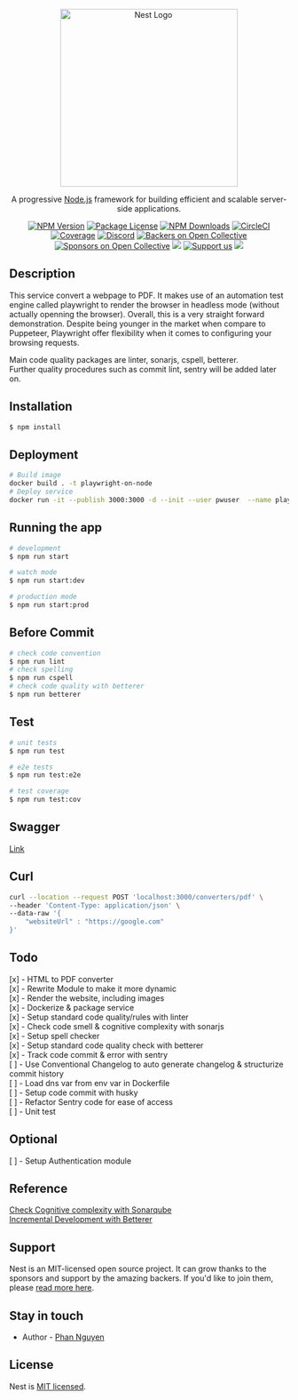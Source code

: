 <p align="center">
  <a href="http://nestjs.com/" target="blank"><img src="https://nestjs.com/img/logo_text.svg" width="320" alt="Nest Logo" /></a>
</p>

[circleci-image]: https://img.shields.io/circleci/build/github/nestjs/nest/master?token=abc123def456
[circleci-url]: https://circleci.com/gh/nestjs/nest

  <p align="center">A progressive <a href="http://nodejs.org" target="_blank">Node.js</a> framework for building efficient and scalable server-side applications.</p>
    <p align="center">
<a href="https://www.npmjs.com/~nestjscore" target="_blank"><img src="https://img.shields.io/npm/v/@nestjs/core.svg" alt="NPM Version" /></a>
<a href="https://www.npmjs.com/~nestjscore" target="_blank"><img src="https://img.shields.io/npm/l/@nestjs/core.svg" alt="Package License" /></a>
<a href="https://www.npmjs.com/~nestjscore" target="_blank"><img src="https://img.shields.io/npm/dm/@nestjs/common.svg" alt="NPM Downloads" /></a>
<a href="https://circleci.com/gh/nestjs/nest" target="_blank"><img src="https://img.shields.io/circleci/build/github/nestjs/nest/master" alt="CircleCI" /></a>
<a href="https://coveralls.io/github/nestjs/nest?branch=master" target="_blank"><img src="https://coveralls.io/repos/github/nestjs/nest/badge.svg?branch=master#9" alt="Coverage" /></a>
<a href="https://discord.gg/G7Qnnhy" target="_blank"><img src="https://img.shields.io/badge/discord-online-brightgreen.svg" alt="Discord"/></a>
<a href="https://opencollective.com/nest#backer" target="_blank"><img src="https://opencollective.com/nest/backers/badge.svg" alt="Backers on Open Collective" /></a>
<a href="https://opencollective.com/nest#sponsor" target="_blank"><img src="https://opencollective.com/nest/sponsors/badge.svg" alt="Sponsors on Open Collective" /></a>
  <a href="https://paypal.me/kamilmysliwiec" target="_blank"><img src="https://img.shields.io/badge/Donate-PayPal-ff3f59.svg"/></a>
    <a href="https://opencollective.com/nest#sponsor"  target="_blank"><img src="https://img.shields.io/badge/Support%20us-Open%20Collective-41B883.svg" alt="Support us"></a>
  <a href="https://twitter.com/nestframework" target="_blank"><img src="https://img.shields.io/twitter/follow/nestframework.svg?style=social&label=Follow"></a>
</p>
  <!--[![Backers on Open Collective](https://opencollective.com/nest/backers/badge.svg)](https://opencollective.com/nest#backer)
  [![Sponsors on Open Collective](https://opencollective.com/nest/sponsors/badge.svg)](https://opencollective.com/nest#sponsor)-->

## Description

This service convert a webpage to PDF. It makes use of an automation test engine called playwright to render the browser in headless mode (without actually openning the browser). Overall, this is a very straight forward demonstration. Despite being younger in the market when compare to Puppeteer, Playwright offer flexibility when it comes to configuring your browsing requests.

Main code quality packages are linter, sonarjs, cspell, betterer.  
Further quality procedures such as commit lint, sentry will be added later on.

## Installation

```bash
$ npm install
```

## Deployment

```bash
# Build image
docker build . -t playwright-on-node
# Deploy service
docker run -it --publish 3000:3000 -d --init --user pwuser  --name playwright playwright-on-node
```

## Running the app

```bash
# development
$ npm run start

# watch mode
$ npm run start:dev

# production mode
$ npm run start:prod
```

## Before Commit

```bash
# check code convention
$ npm run lint
# check spelling
$ npm run cspell
# check code quality with betterer
$ npm run betterer
```

## Test

```bash
# unit tests
$ npm run test

# e2e tests
$ npm run test:e2e

# test coverage
$ npm run test:cov
```

## Swagger

[Link](http://localhost:3000/api/)

## Curl

```bash
curl --location --request POST 'localhost:3000/converters/pdf' \
--header 'Content-Type: application/json' \
--data-raw '{
    "websiteUrl" : "https://google.com"
}'
```

## Todo

[x] - HTML to PDF converter  
[x] - Rewrite Module to make it more dynamic  
[x] - Render the website, including images  
[x] - Dockerize & package service  
[x] - Setup standard code quality/rules with linter  
[x] - Check code smell & cognitive complexity with sonarjs  
[x] - Setup spell checker  
[x] - Setup standard code quality check with betterer  
[x] - Track code commit & error with sentry  
[ ] - Use Conventional Changelog to auto generate changelog & structurize commit history  
[ ] - Load dns var from env var in Dockerfile  
[ ] - Setup code commit with husky  
[ ] - Refactor Sentry code for ease of access  
[ ] - Unit test

## Optional

[ ] - Setup Authentication module

## Reference

[Check Cognitive complexity with Sonarqube](https://www.sonarsource.com/resources/cognitive-complexity/)  
[Incremental Development with Betterer](https://phenomnomnominal.github.io/betterer/docs/introduction)

## Support

Nest is an MIT-licensed open source project. It can grow thanks to the sponsors and support by the amazing backers. If you'd like to join them, please [read more here](https://docs.nestjs.com/support).

## Stay in touch

- Author - [Phan Nguyen](https://github.com/Spiffy1)

## License

Nest is [MIT licensed](LICENSE).
